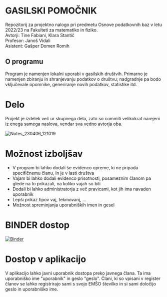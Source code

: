 # GASILSKI POMOČNIK 

Repozitorij za projektno nalogo pri predmetu Osnove podatkovnih baz v letu 2022/23 na Fakulteti za matematiko in fiziko.  
Avtorji: Tine Fabiani, Klara Stantič  
Profesor: Janoš Vidali  
Asistent: Gašper Domen Romih     

## O programu 
Program je namenjen lokalni uporabi v gasilskih društvih. Primarno je namenjen zbiranju in shranjevanju podatkov o društvu; nadgradnje pa bodo vključevale opomnike, generiranje novih podatkov, statistike itd.
  
# Delo
Projekt je izdelek več ur skupnega dela, zato so commiti velikokrat narejeni iz enega samega naslova, vendar sva vedno avtorja oba.

![Notes_230406_121019](https://user-images.githubusercontent.com/64649001/230348292-47f2f01b-f76f-4b44-a639-149070353e34.jpg)

# Možnost izboljšav
* V program bi lahko dodali še evidenco opreme, ki ne pripada specifičnemu članu, in je v lasti društva
* Vajam bi lahko dodali evidenco prisotnosti, posameznim članom pa glede na to prikazali, na koliko vajah so bili
* Dodali bi lahko administratorja z več pravicami, kot jih ima navaden uporabnik
* Lepši prikaz tipov vaj, tekmovanj, ...
* Možnost spreminjanja uporabniških imen in gesel


# BINDER dostop
[![Binder](https://mybinder.org/badge_logo.svg)](https://mybinder.org/v2/gh/klara-stantic/opb_gasilski_pomocnik.git/main?urlpath=proxy%2F8080)

# Dostop v aplikacijo
V aplikacijo lahko javni uporabnik dostopa preko javnega člana. Ta ima uporabniško ime "uporabnik" in geslo "geslo".
Člani, ki so vpisani v register članov se lahko registrirajo sami s svojo EMŠO številko in si sami določijo geslo in uporabniško ime.


